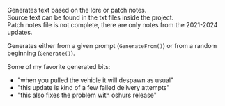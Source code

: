 Generates text based on the lore or patch notes. <br>
Source text can be found in the txt files inside the project. <br>
Patch notes file is not complete, there are only notes from the 2021-2024 updates.<br>

Generates either from a given prompt (`GenerateFrom()`) or from a random beginning (`Generate()`).

Some of my favorite generated bits:
- "when you pulled the vehicle it will despawn as usual"
- "this update is kind of a few failed delivery attempts"
- "this also fixes the problem with oshurs release"
